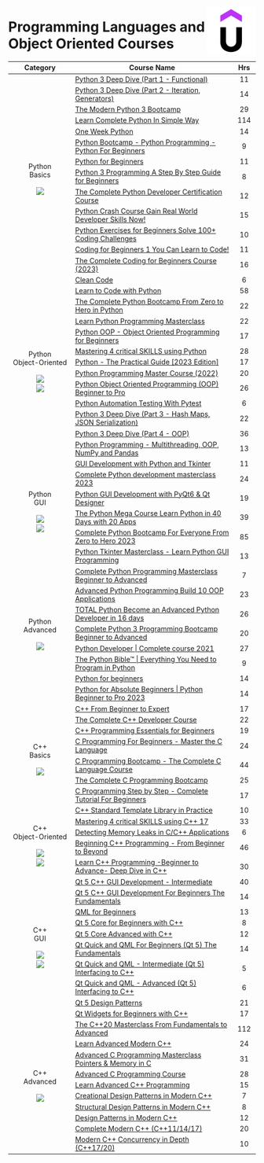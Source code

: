 <a href="/udemy-courses/computer-science/cpp-python-programming-languages/README.md"><img align="right" width="100" src="/logos/udemy.png"></img></a>

# Programming Languages and Object Oriented Courses

<table>
    <thead>
        <tr>
<th width="250px">Category</th>
<th width="900px">Course Name</th>
<th width="50px">Hrs</th>
        </tr>
    </thead>
    <tbody>
        <tr>
<td rowspan=14 align="center">Python <br> Basics <br><br>
<a href="/udemy-courses/computer-science/cpp-python-programming-languages/README.md"><img src="https://github.com/cs-MohamedAyman/cs-MohamedAyman/blob/master/repos-logos/python.png" width="40%"></img></a><br>
</td>
<td><a href="https://udemy.com/course/python-3-deep-dive-part-1/">
Python 3 Deep Dive (Part 1 - Functional)</a></td>
<td align="center">11</td>
        </tr>
        <tr>
<td><a href="https://udemy.com/course/python-3-deep-dive-part-2/">
Python 3 Deep Dive (Part 2 - Iteration, Generators)</a></td>
<td align="center">14</td>
        </tr>
        <tr>
<td><a href="https://udemy.com/course/the-modern-python3-bootcamp/">
The Modern Python 3 Bootcamp</a></td>
<td align="center">29</td>
        </tr>
        <tr>
<td><a href="https://udemy.com/course/learn-complete-python-tutorial-in-simple-way/">
Learn Complete Python In Simple Way</a></td>
<td align="center">114</td>
        </tr>
        <tr>
<td><a href="https://udemy.com/course/one-week-python/">
One Week Python</a></td>
<td align="center">14</td>
        </tr>
        <tr>
<td><a href="https://udemy.com/course/python-for-those-absolute-beginners-who-never-programmed/">
Python Bootcamp - Python Programming - Python For Beginners</a></td>
<td align="center">9</td>
        </tr>
        <tr>
<td><a href="https://udemy.com/course/python-tutorials-for-by-navinreddy/">
Python for Beginners</a></td>
<td align="center">11</td>
        </tr>
        <tr>
<td><a href="https://udemy.com/course/python-3-programming-a-step-by-step-guide/">
Python 3 Programming A Step By Step Guide for Beginners</a></td>
<td align="center">8</td>
        </tr>
        <tr>
<td><a href="https://udemy.com/course/the-complete-python-developer-certification-course/">
The Complete Python Developer Certification Course</a></td>
<td align="center">12</td>
        </tr>
        <tr>
<td><a href="https://udemy.com/course/python-crash-programming-course/">
Python Crash Course Gain Real World Developer Skills Now!</a></td>
<td align="center">15</td>
        </tr>
        <tr>
<td><a href="https://udemy.com/course/python-exercises-for-beginners-solve-coding-challenges/">
Python Exercises for Beginners Solve 100+ Coding Challenges</a></td>
<td align="center">10</td>
        </tr>
        <tr>
<td><a href="https://udemy.com/course/coding-for-beginners-you-can-learn-to-code/">
Coding for Beginners 1 You Can Learn to Code!</a></td>
<td align="center">11</td>
        </tr>
        <tr>
<td><a href="https://udemy.com/course/the-complete-coding-for-beginners-course/">
The Complete Coding for Beginners Course (2023)</a></td>
<td align="center">16</td>
        </tr>
        <tr>
<td><a href="https://udemy.com/course/writing-clean-code/">
Clean Code</a></td>
<td align="center">6</td>
        </tr>
        <tr>
<td rowspan=12 align="center">Python <br> Object-Oriented <br><br>
<a href="/udemy-courses/computer-science/cpp-python-programming-languages/README.md"><img src="https://github.com/cs-MohamedAyman/cs-MohamedAyman/blob/master/repos-logos/python.png" width="40%"></img></a><br>
<a href="/udemy-courses/computer-science/cpp-python-programming-languages/README.md"><img src="https://github.com/cs-MohamedAyman/cs-MohamedAyman/blob/master/repos-logos/object-oriented-programming.png" width="40%"></img></a><br>
</td>
<td><a href="https://udemy.com/course/learn-to-code-with-python/">
Learn to Code with Python</a></td>
<td align="center">58</td>
        </tr>
        <tr>
<td><a href="https://udemy.com/course/complete-python-bootcamp/">
The Complete Python Bootcamp From Zero to Hero in Python</a></td>
<td align="center">22</td>
        </tr>
        <tr>
<td><a href="https://udemy.com/course/python-the-complete-python-developer-course/">
Learn Python Programming Masterclass</a></td>
<td align="center">22</td>
        </tr>
        <tr>
<td><a href="https://udemy.com/course/python-object-oriented-programming-oop/">
Python OOP - Object Oriented Programming for Beginners</a></td>
<td align="center">17</td>
        </tr>
        <tr>
<td><a href="https://udemy.com/course/python-4skills/">
Mastering 4 critical SKILLS using Python</a></td>
<td align="center">28</td>
        </tr>
        <tr>
<td><a href="https://udemy.com/course/learn-python-by-building-a-blockchain-cryptocurrency/">
Python - The Practical Guide [2023 Edition]</a></td>
<td align="center">17</td>
        </tr>
        <tr>
<td><a href="https://udemy.com/course/python-programming-beginners-bootcamp/">
Python Programming Master Course (2022)</a></td>
<td align="center">20</td>
        </tr>
        <tr>
<td><a href="https://udemy.com/course/object-oriented-programming-with-modern-python/">
Python Object Oriented Programming (OOP) Beginner to Pro</a></td>
<td align="center">26</td>
        </tr>
        <tr>
<td><a href="https://udemy.com/course/python-automation-pytest/">
Python Automation Testing With Pytest</a></td>
<td align="center">6</td>
        </tr>
        <tr>
<td><a href="https://udemy.com/course/python-3-deep-dive-part-3/">
Python 3 Deep Dive (Part 3 - Hash Maps, JSON Serialization)</a></td>
<td align="center">22</td>
        </tr>
        <tr>
<td><a href="https://udemy.com/course/python-3-deep-dive-part-4/">
Python 3 Deep Dive (Part 4 - OOP)</a></td>
<td align="center">36</td>
        </tr>
        <tr>
<td><a href="https://udemy.com/course/python-programming-basics-multithreading-oop/">
Python Programming - Multithreading, OOP, NumPy and Pandas</a></td>
<td align="center">13</td>
        </tr>
        <tr>
<td rowspan=6 align="center">Python <br> GUI <br><br>
<a href="/udemy-courses/computer-science/cpp-python-programming-languages/README.md"><img src="https://github.com/cs-MohamedAyman/cs-MohamedAyman/blob/master/repos-logos/python.png" width="40%"></img></a><br>
<a href="/udemy-courses/computer-science/cpp-python-programming-languages/README.md"><img src="https://github.com/cs-MohamedAyman/cs-MohamedAyman/blob/master/repos-logos/qtqml.png" width="40%"></img></a><br>
</td>
<td><a href="https://udemy.com/course/desktop-gui-python-tkinter/">
GUI Development with Python and Tkinter</a></td>
<td align="center">11</td>
        </tr>
        <tr>
<td><a href="https://udemy.com/course/python3masterclass/">
Complete Python development masterclass 2023</a></td>
<td align="center">24</td>
        </tr>
        <tr>
<td><a href="https://udemy.com/course/python-gui-development-with-pyqt6/">
Python GUI Development with PyQt6 & Qt Designer</a></td>
<td align="center">19</td>
        </tr>
        <tr>
<td><a href="https://udemy.com/course/the-python-mega-course/">
The Python Mega Course Learn Python in 40 Days with 20 Apps</a></td>
<td align="center">39</td>
        </tr>
        <tr>
<td><a href="https://udemy.com/course/python-foreveryone/">
Complete Python Bootcamp For Everyone From Zero to Hero 2023</a></td>
<td align="center">85</td>
        </tr>
        <tr>
<td><a href="https://udemy.com/course/python-tkinter-masterclass/">
Python Tkinter Masterclass - Learn Python GUI Programming</a></td>
<td align="center">13</td>
        </tr>
        <tr>
<td rowspan=8 align="center">Python <br> Advanced <br><br>
<a href="/udemy-courses/computer-science/cpp-python-programming-languages/README.md"><img src="https://github.com/cs-MohamedAyman/cs-MohamedAyman/blob/master/repos-logos/python.png" width="40%"></img></a><br>
</td>
<td><a href="https://udemy.com/course/complete-python-programming-masterclass-beginner-to-advanced/">
Complete Python Programming Masterclass Beginner to Advanced</a></td>
<td align="center">7</td>
        </tr>
        <tr>
<td><a href="https://udemy.com/course/the-python-pro-course/">
Advanced Python Programming Build 10 OOP Applications</a></td>
<td align="center">23</td>
        </tr>
        <tr>
<td><a href="https://udemy.com/course/total-python/">
TOTAL Python Become an Advanced Python Developer in 16 days</a></td>
<td align="center">26</td>
        </tr>
        <tr>
<td><a href="https://udemy.com/course/complete-python-programming-course-beginner-to-advanced/">
Complete Python 3 Programming Bootcamp Beginner to Advanced</a></td>
<td align="center">20</td>
        </tr>
        <tr>
<td><a href="https://udemy.com/course/python-developer-complete-course/">
Python Developer | Complete course 2021</a></td>
<td align="center">27</td>
        </tr>
        <tr>
<td><a href="https://udemy.com/course/the-python-bible/">
The Python Bible™ | Everything You Need to Program in Python</a></td>
<td align="center">9</td>
        </tr>
        <tr>
<td><a href="https://udemy.com/course/python-core-and-advanced/">
Python for beginners</a></td>
<td align="center">14</td>
        </tr>
        <tr>
<td><a href="https://udemy.com/course/the-complete-python-programmer-bootcamp/">
Python for Absolute Beginners | Python Beginner to Pro 2023</a></td>
<td align="center">14</td>
        </tr>
        <tr>
<td rowspan=8 align="center">C++ <br> Basics <br><br>
<a href="/udemy-courses/computer-science/cpp-python-programming-languages/README.md"><img src="https://github.com/cs-MohamedAyman/cs-MohamedAyman/blob/master/repos-logos/cpp.png" width="40%"></img></a><br>
</td>
<td><a href="https://udemy.com/course/video-course-c-from-beginner-to-expert/">
C++ From Beginner to Expert</a></td>
<td align="center">17</td>
        </tr>
        <tr>
<td><a href="https://udemy.com/course/the-complete-cpp-developer-course/">
The Complete C++ Developer Course</a></td>
<td align="center">22</td>
        </tr>
        <tr>
<td><a href="https://udemy.com/course/c-plus-plus-programming-beginners/">
C++ Programming Essentials for Beginners</a></td>
<td align="center">19</td>
        </tr>
        <tr>
<td><a href="https://udemy.com/course/c-programming-for-beginners-/">
C Programming For Beginners - Master the C Language</a></td>
<td align="center">24</td>
        </tr>
        <tr>
<td><a href="https://udemy.com/course/c-programming-for-beginners-programming-in-c/">
C Programming Bootcamp - The Complete C Language Course</a></td>
<td align="center">44</td>
        </tr>
        <tr>
<td><a href="https://udemy.com/course/the-complete-c-programming-bootcamp/">
The Complete C Programming Bootcamp</a></td>
<td align="center">25</td>
        </tr>
        <tr>
<td><a href="https://udemy.com/course/c-for-technical-interview/">
C Programming Step by Step - Complete Tutorial For Beginners</a></td>
<td align="center">17</td>
        </tr>
        <tr>
<td><a href="https://udemy.com/course/c-standard-template-library-in-practice/">
C++ Standard Template Library in Practice</a></td>
<td align="center">10</td>
        </tr>
        <tr>
<td rowspan=4 align="center">C++ <br> Object-Oriented <br><br>
<a href="/udemy-courses/computer-science/cpp-python-programming-languages/README.md"><img src="https://github.com/cs-MohamedAyman/cs-MohamedAyman/blob/master/repos-logos/cpp.png" width="40%"></img></a><br>
<a href="/udemy-courses/computer-science/cpp-python-programming-languages/README.md"><img src="https://github.com/cs-MohamedAyman/cs-MohamedAyman/blob/master/repos-logos/object-oriented-programming.png" width="40%"></img></a><br>
</td>
<td><a href="https://udemy.com/course/cpp-4skills/">
Mastering 4 critical SKILLS using C++ 17</a></td>
<td align="center">33</td>
        </tr>
        <tr>
<td><a href="https://udemy.com/course/cpp_leaks/">
Detecting Memory Leaks in C/C++ Applications</a></td>
<td align="center">6</td>
        </tr>
        <tr>
<td><a href="https://udemy.com/course/beginning-c-plus-plus-programming/">
Beginning C++ Programming - From Beginner to Beyond</a></td>
<td align="center">46</td>
        </tr>
        <tr>
<td><a href="https://udemy.com/course/cpp-deep-dive/">
Learn C++ Programming -Beginner to Advance- Deep Dive in C++</a></td>
<td align="center">30</td>
        </tr>
        <tr>
<td rowspan=10 align="center">C++ <br> GUI <br><br>
<a href="/udemy-courses/computer-science/cpp-python-programming-languages/README.md"><img src="https://github.com/cs-MohamedAyman/cs-MohamedAyman/blob/master/repos-logos/cpp.png" width="40%"></img></a><br>
<a href="/udemy-courses/computer-science/cpp-python-programming-languages/README.md"><img src="https://github.com/cs-MohamedAyman/cs-MohamedAyman/blob/master/repos-logos/qtqml.png" width="40%"></img></a><br>
</td>
<td><a href="https://udemy.com/course/qt-c-gui-development-intermediate/">
Qt 5 C++ GUI Development - Intermediate</a></td>
<td align="center">40</td>
        </tr>
        <tr>
<td><a href="https://udemy.com/course/qt-c-gui-tutorial-for-complete-beginners/">
Qt 5 C++ GUI Development For Beginners  The Fundamentals</a></td>
<td align="center">14</td>
        </tr>
        <tr>
<td><a href="https://udemy.com/course/qml-for-beginners/">
QML for Beginners</a></td>
<td align="center">13</td>
        </tr>
        <tr>
<td><a href="https://udemy.com/course/qt-core-for-beginners/">
Qt 5 Core for Beginners with C++</a></td>
<td align="center">8</td>
        </tr>
        <tr>
<td><a href="https://udemy.com/course/qt-core-advanced/">
Qt 5 Core Advanced with C++</a></td>
<td align="center">12</td>
        </tr>
        <tr>
<td><a href="https://udemy.com/course/qt_quick_qml_tutorial_for_beginners/">
Qt Quick and QML For Beginners (Qt 5) The Fundamentals</a></td>
<td align="center">14</td>
        </tr>
        <tr>
<td><a href="https://udemy.com/course/interfacing-qt-quick-qml-to-cpp-intermediate/">
Qt Quick and QML - Intermediate (Qt 5) Interfacing to C++</a></td>
<td align="center">5</td>
        </tr>
        <tr>
<td><a href="https://udemy.com/course/interfacing-qt-quick-qml-to-cpp-advanced/">
Qt Quick and QML - Advanced (Qt 5) Interfacing to C++</a></td>
<td align="center">6</td>
        </tr>
        <tr>
<td><a href="https://udemy.com/course/qt-5-design-patterns/">
Qt 5 Design Patterns</a></td>
<td align="center">21</td>
        </tr>
        <tr>
<td><a href="https://udemy.com/course/qt-widgets-beginners/">
Qt Widgets for Beginners with C++</a></td>
<td align="center">17</td>
        </tr>
        <tr>
<td rowspan=10 align="center">C++ <br> Advanced <br><br>
<a href="/udemy-courses/computer-science/cpp-python-programming-languages/README.md"><img src="https://github.com/cs-MohamedAyman/cs-MohamedAyman/blob/master/repos-logos/cpp.png" width="40%"></img></a><br>
</td>
<td><a href="https://udemy.com/course/the-modern-cpp-20-masterclass/">
The C++20 Masterclass  From Fundamentals to Advanced</a></td>
<td align="center">112</td>
        </tr>
        <tr>
<td><a href="https://udemy.com/course/learn-intermediate-modern-c/">
Learn Advanced Modern C++</a></td>
<td align="center">24</td>
        </tr>
        <tr>
<td><a href="https://udemy.com/course/c-programming-pointers-from-zero-to-hero/">
Advanced C Programming Masterclass Pointers & Memory in C</a></td>
<td align="center">31</td>
        </tr>
        <tr>
<td><a href="https://udemy.com/course/advanced-c-programming-course/">
Advanced C Programming Course</a></td>
<td align="center">28</td>
        </tr>
        <tr>
<td><a href="https://udemy.com/course/learn-advanced-c-programming/">
Learn Advanced C++ Programming</a></td>
<td align="center">15</td>
        </tr>
        <tr>
<td><a href="https://udemy.com/course/creational_cpp/">
Creational Design Patterns in Modern C++</a></td>
<td align="center">7</td>
        </tr>
        <tr>
<td><a href="https://udemy.com/course/structural_cpp/">
Structural Design Patterns in Modern C++</a></td>
<td align="center">8</td>
        </tr>
        <tr>
<td><a href="https://udemy.com/course/patterns-cplusplus/">
Design Patterns in Modern C++</a></td>
<td align="center">12</td>
        </tr>
        <tr>
<td><a href="https://udemy.com/course/beg-modern-cpp/">
Complete Modern C++ (C++11/14/17)</a></td>
<td align="center">20</td>
        </tr>
        <tr>
<td><a href="https://udemy.com/course/modern-cpp-concurrency-in-depth/">
Modern C++ Concurrency in Depth (C++17/20)</a></td>
<td align="center">10</td>
        </tr>
    </tbody>
</table>
